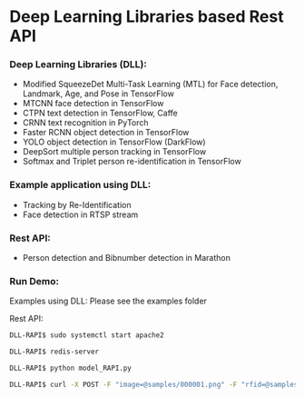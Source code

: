 # Deep Learning Libraries based Rest API

### Deep Learning Libraries (DLL):
- Modified SqueezeDet Multi-Task Learning (MTL) for Face detection, Landmark, Age, and Pose in TensorFlow
- MTCNN face detection in TensorFlow
- CTPN text detection in TensorFlow, Caffe
- CRNN text recognition in PyTorch
- Faster RCNN object detection in TensorFlow
- YOLO object detection in TensorFlow (DarkFlow)
- DeepSort multiple person tracking in TensorFlow
- Softmax and Triplet person re-identification in TensorFlow

### Example application using DLL:
- Tracking by Re-Identification
- Face detection in RTSP stream

### Rest API:
- Person detection and Bibnumber detection in Marathon

### Run Demo:
Examples using DLL: Please see the examples folder

Rest API:

```sh
DLL-RAPI$ sudo systemctl start apache2
```

```sh
DLL-RAPI$ redis-server
```
 
```sh
DLL-RAPI$ python model_RAPI.py
```

```sh
DLL-RAPI$ curl -X POST -F "image=@samples/000001.png" -F "rfid=@samples/rfid.csv" 'http://localhost/predict_bibnumber'
```

